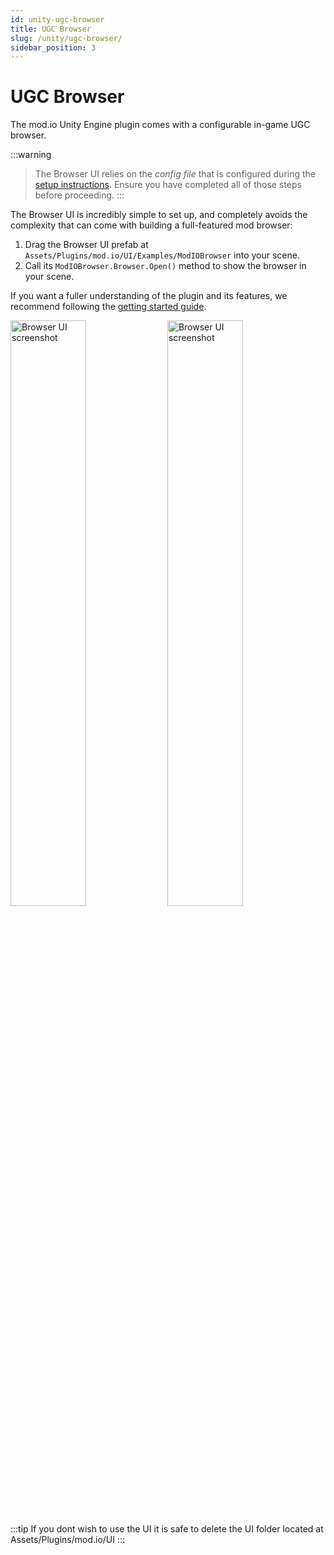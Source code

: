 ```yaml
---
id: unity-ugc-browser
title: UGC Browser
slug: /unity/ugc-browser/
sidebar_position: 3
---
```


# UGC Browser

The mod.io Unity Engine plugin comes with a configurable in-game UGC browser.  

:::warning 
> The Browser UI relies on the *config file* that is configured during the [setup instructions](/unity/setup/). Ensure you have completed all of those steps before proceeding.
:::

The Browser UI is incredibly simple to set up, and completely avoids the complexity that can come with building a full-featured mod browser: 

1. Drag the Browser UI prefab at `Assets/Plugins/mod.io/UI/Examples/ModIOBrowser` into your scene.
2. Call its `ModIOBrowser.Browser.Open()` method to show the browser in your scene.

If you want a fuller understanding of the plugin and its features, we recommend following the [getting started guide](/unity/getting-started/).

<p float="left">
  <img src="https://assetstorev1-prd-cdn.unity3d.com/package-screenshot/a7f9360d-4837-4d6e-b5cb-db5544a27b8c_orig.png" width="49%" alt="Browser UI screenshot" />
  <img src="https://assetstorev1-prd-cdn.unity3d.com/package-screenshot/b37c33d6-aaa1-49c5-a6fd-c4ae18627bd2_orig.png" width="49%" alt="Browser UI screenshot" /> 
</p>

:::tip
If you dont wish to use the UI it is safe to delete the UI folder located at Assets/Plugins/mod.io/UI
:::
